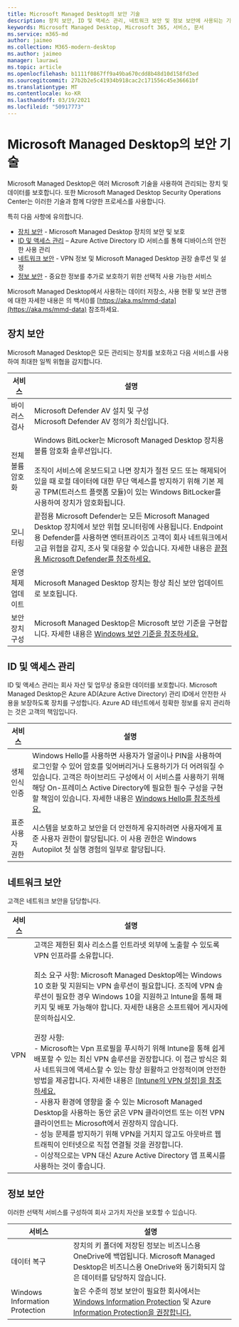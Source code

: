 ```yaml
---
title: Microsoft Managed Desktop의 보안 기술
description: 장치 보안, ID 및 액세스 관리, 네트워크 보안 및 정보 보안에 사용되는 기술
keywords: Microsoft Managed Desktop, Microsoft 365, 서비스, 문서
ms.service: m365-md
author: jaimeo
ms.collection: M365-modern-desktop
ms.author: jaimeo
manager: laurawi
ms.topic: article
ms.openlocfilehash: b1111f0867ff9a49ba670cdd8b48d10d158fd3ed
ms.sourcegitcommit: 27b2b2e5c41934b918cac2c171556c45e36661bf
ms.translationtype: MT
ms.contentlocale: ko-KR
ms.lasthandoff: 03/19/2021
ms.locfileid: "50917773"
---
```

# <a name="security-technologies-in-microsoft-managed-desktop"></a>Microsoft Managed Desktop의 보안 기술

<!--Security, also Onboarding doc: data handling/store, privileged account access -->

Microsoft Managed Desktop은 여러 Microsoft 기술을 사용하여 관리되는 장치 및 데이터를 보호합니다. 또한 Microsoft Managed Desktop Security Operations [](security-operations.md) Center는 이러한 기술과 함께 다양한 프로세스를 사용합니다.

특히 다음 사항에 유의합니다. 

- [장치 보안](#device-security) - Microsoft Managed Desktop 장치의 보안 및 보호
- [ID 및 액세스 관리](#identity-and-access-management) – Azure Active Directory ID 서비스를 통해 디바이스의 안전한 사용 관리
- [네트워크 보안](#network-security) - VPN 정보 및 Microsoft Managed Desktop 권장 솔루션 및 설정
- [정보 보안](#information-security) - 중요한 정보를 추가로 보호하기 위한 선택적 사용 가능한 서비스 

Microsoft Managed Desktop에서 사용하는 데이터 저장소, 사용 현황 및 보안 관행에 대한 자세한 내용은 의 백서()를 [https://aka.ms/mmd-data](https://aka.ms/mmd-data) 참조하세요.


## <a name="device-security"></a>장치 보안

Microsoft Managed Desktop은 모든 관리되는 장치를 보호하고 다음 서비스를 사용하여 최대한 일찍 위협을 감지합니다.

서비스 | 설명
--- | ---
바이러스 검사 | Microsoft Defender AV 설치 및 구성<br>Microsoft Defender AV 정의가 최신입니다.
전체 볼륨 암호화 |    Windows BitLocker는 Microsoft Managed Desktop 장치용 볼륨 암호화 솔루션입니다.<br><br>조직이 서비스에 온보드되고 나면 장치가 절전 모드 또는 해제되어 있을 때 로컬 데이터에 대한 무단 액세스를 방지하기 위해 기본 제공 TPM(트러스트 플랫폼 모듈)이 있는 Windows BitLocker를 사용하여 장치가 암호화됩니다. 
모니터링 |    끝점용 Microsoft Defender는 모든 Microsoft Managed Desktop 장치에서 보안 위협 모니터링에 사용됩니다. Endpoint용 Defender를 사용하면 엔터프라이즈 고객이 회사 네트워크에서 고급 위협을 감지, 조사 및 대응할 수 있습니다. 자세한 내용은 [끝점용 Microsoft Defender를 참조하세요.](/windows/threat-protection/windows-defender-atp/windows-defender-advanced-threat-protection) 
운영 체제 업데이트 |  Microsoft Managed Desktop 장치는 항상 최신 보안 업데이트로 보호됩니다.
보안 장치 구성 |   Microsoft Managed Desktop은 Microsoft 보안 기준을 구현합니다. 자세한 내용은 [Windows 보안 기준을 참조하세요.](/windows/security/threat-protection/windows-security-baselines)



## <a name="identity-and-access-management"></a>ID 및 액세스 관리

ID 및 액세스 관리는 회사 자산 및 업무상 중요한 데이터를 보호합니다. Microsoft Managed Desktop은 Azure AD(Azure Active Directory) 관리 ID에서 안전한 사용을 보장하도록 장치를 구성합니다. Azure AD 테넌트에서 정확한 정보를 유지 관리하는 것은 고객의 책임입니다. 

서비스 | 설명
--- | ---
생체 인식 인증 |  Windows Hello를 사용하면 사용자가 얼굴이나 PIN을 사용하여 로그인할 수 있어 암호를 잊어버리거나 도용하기가 더 어려워질 수 있습니다. 고객은 하이브리드 구성에서 이 서비스를 사용하기 위해 해당 On-프레미스 Active Directory에 필요한 필수 구성을 구현할 책임이 있습니다. 자세한 내용은 [Windows Hello를 참조하세요.](/windows-hardware/design/device-experiences/windows-hello) 
표준 사용자 권한 |  시스템을 보호하고 보안을 더 안전하게 유지하려면 사용자에게 표준 사용자 권한이 할당됩니다. 이 사용 권한은 Windows Autopilot 첫 실행 경험의 일부로 할당됩니다.



## <a name="network-security"></a>네트워크 보안

고객은 네트워크 보안을 담당합니다. 

서비스 | 설명
--- | ---
VPN | 고객은 제한된 회사 리소스를 인트라넷 외부에 노출할 수 있도록 VPN 인프라를 소유합니다.<br><br>최소 요구 사항: Microsoft Managed Desktop에는 Windows 10 호환 및 지원되는 VPN 솔루션이 필요합니다. 조직에 VPN 솔루션이 필요한 경우 Windows 10을 지원하고 Intune을 통해 패키지 및 배포 가능해야 합니다. 자세한 내용은 소프트웨어 게시자에 문의하십시오.<br><br>권장 사항:<br>- Microsoft는 Vpn 프로필을 푸시하기 위해 Intune을 통해 쉽게 배포할 수 있는 최신 VPN 솔루션을 권장합니다. 이 접근 방식은 회사 네트워크에 액세스할 수 있는 항상 원활하고 안정적이며 안전한 방법을 제공합니다. 자세한 내용은 [[Intune의 VPN 설정]을 참조하세요.](/intune/vpn-settings-configure)<br>- 사용자 환경에 영향을 줄 수 있는 Microsoft Managed Desktop을 사용하는 동안 굵은 VPN 클라이언트 또는 이전 VPN 클라이언트는 Microsoft에서 권장하지 않습니다.<br>- 성능 문제를 방지하기 위해 VPN을 거치지 않고도 아웃바르 웹 트래픽이 인터넷으로 직접 연결될 것을 권장합니다.<br>- 이상적으로는 VPN 대신 Azure Active Directory 앱 프록시를 사용하는 것이 좋습니다.


## <a name="information-security"></a>정보 보안

이러한 선택적 서비스를 구성하여 회사 고가치 자산을 보호할 수 있습니다. 

서비스 | 설명
--- | ---
데이터 복구  | 장치의 키 폴더에 저장된 정보는 비즈니스용 OneDrive에 백업됩니다. Microsoft Managed Desktop은 비즈니스용 OneDrive와 동기화되지 않은 데이터를 담당하지 않습니다. 
Windows Information Protection |    높은 수준의 정보 보안이 필요한 회사에서는 [Windows Information Protection](/windows/threat-protection/windows-information-protection/protect-enterprise-data-using-wip) 및 Azure [Information Protection을 권장합니다.](https://www.microsoft.com/cloud-platform/azure-information-protection)